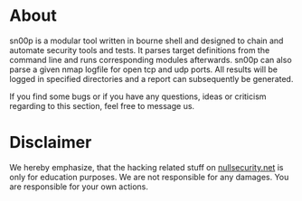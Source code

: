 About
=====
sn00p is a modular tool written in bourne shell and designed to chain and
automate security tools and tests. It parses target definitions from the command
line and runs corresponding modules afterwards. sn00p can also parse a given
nmap logfile for open tcp and udp ports. All results will be logged in specified
directories and a report can subsequently be generated.

If you find some bugs or if you have any questions, ideas or criticism regarding
to this section, feel free to message us.

Disclaimer
==========
We hereby emphasize, that the hacking related stuff on
[nullsecurity.net](http://nullsecurity.net) is only for education purposes.
We are not responsible for any damages. You are responsible for your own
actions.
